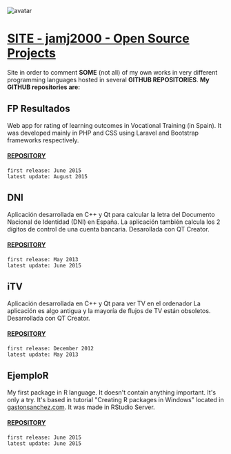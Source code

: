 ![avatar](https://avatars2.githubusercontent.com/u/2934084?v=3&s=460)

# [SITE - jamj2000 - Open Source Projects](http://jamj2000.github.io)
Site in order to comment **SOME** (not all) of my own works in very different programming languages hosted in several **GITHUB REPOSITORIES**.
**My GITHUB repositories are:**


## FP Resultados
Web app for rating of learning outcomes in Vocational Training (in Spain). It was developed mainly in PHP and CSS using Laravel and Bootstrap frameworks respectively.

#### [REPOSITORY](https://github.com/jamj2000/fp-resultados.git)
```
first release: June 2015
latest update: August 2015
``` 


## DNI
Aplicación desarrollada en C++ y Qt para calcular la letra del Documento Nacional de Identidad (DNI) en España.
La aplicación también calcula los 2 dígitos de control de una cuenta bancaria. Desarollada con QT Creator.

#### [REPOSITORY](https://github.com/jamj2000/dni.git)
```
first release: May 2013
latest update: June 2015
``` 



## iTV
Aplicación desarrollada en C++ y Qt para ver TV en el ordenador
La aplicación es algo antigua y la mayoría de flujos de TV están obsoletos. Desarrollada con QT Creator.

#### [REPOSITORY](https://github.com/jamj2000/iTV.git)
```
first release: December 2012
latest update: May 2013
``` 


## EjemploR
My first package in R language. It doesn't contain anything important. It's only a try.
It's based in tutorial "Creating R packages in Windows" located in [gastonsanchez.com](http://gastonsanchez.com/teaching/). It was made in RStudio Server.

#### [REPOSITORY](https://github.com/jamj2000/ejemploR.git)
```
first release: June 2015
latest update: June 2015
``` 

